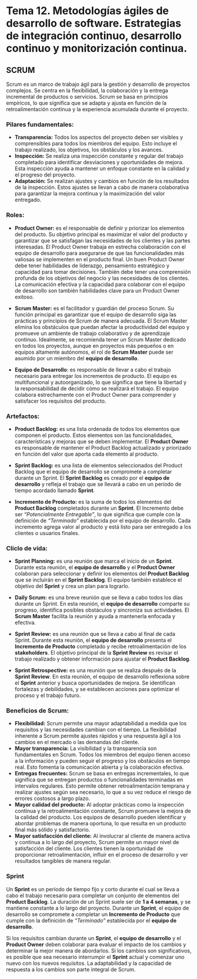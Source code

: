# Tema 12. Metodologías ágiles de desarrollo de software. Estrategias de integración continuo, desarrollo continuo y monitorización continua.

## SCRUM

Scrum es un marco de trabajo ágil para la gestión y desarrollo de proyectos complejos. Se centra en la flexibilidad, la colaboración y la entrega incremental de productos o servicios. Scrum se basa en principios empíricos, lo que significa que se adapta y ajusta en función de la retroalimentación continua y la experiencia acumulada durante el proyecto.

### Pilares fundamentales:
- **Transparencia:** Todos los aspectos del proyecto deben ser visibles y comprensibles para todos los miembros del equipo. Esto incluye el trabajo realizado, los objetivos, los obstáculos y los avances.
- **Inspección:** Se realiza una inspección constante y regular del trabajo completado para identificar desviaciones y oportunidades de mejora. Esta inspección ayuda a mantener un enfoque constante en la calidad y el progreso del proyecto.
- **Adaptación:** Se realizan ajustes y cambios en función de los resultados de la inspección. Estos ajustes se llevan a cabo de manera colaborativa para garantizar la mejora continua y la maximización del valor entregado.

### Roles:
- **Product Owner:** es el responsable de definir y priorizar los elementos del producto. Su objetivo principal es maximizar el valor del producto y garantizar que se satisfagan las necesidades de los clientes y las partes interesadas. El Product Owner trabaja en estrecha colaboración con el equipo de desarrollo para asegurarse de que las funcionalidades más valiosas se implementen en el producto final. Un buen Product Owner debe tener habilidades de liderazgo, pensamiento estratégico y capacidad para tomar decisiones. También debe tener una comprensión profunda de los objetivos del negocio y las necesidades de los clientes. La comunicación efectiva y la capacidad para colaborar con el equipo de desarrollo son también habilidades clave para un Product Owner exitoso.

- **Scrum Master:** es el facilitador y guardián del proceso Scrum. Su función principal es garantizar que el equipo de desarrollo siga las prácticas y principios de Scrum de manera adecuada. El Scrum Master elimina los obstáculos que puedan afectar la productividad del equipo y promueve un ambiente de trabajo colaborativo y de aprendizaje continuo. Idealmente, se recomienda tener un Scrum Master dedicado en todos los proyectos, aunque en proyectos más pequeños o en equipos altamente autónomos, el rol de **Scrum Master** puede ser asumido por un miembro del **equipo de desarrollo**.

- **Equipo de Desarrollo**: es responsable de llevar a cabo el trabajo necesario para entregar los incrementos de producto. El equipo es multifuncional y autoorganizado, lo que significa que tiene la libertad y la responsabilidad de decidir cómo se realizará el trabajo. El equipo colabora estrechamente con el Product Owner para comprender y satisfacer los requisitos del producto.

### Artefactos:
- **Product Backlog:** es una lista ordenada de todos los elementos que componen el producto. Estos elementos son las funcionalidades, características y mejoras que se deben implementar. El **Product Owner** es responsable de mantener el Product Backlog actualizado y priorizado en función del valor que aporta cada elemento al producto.

- **Sprint Backlog:** es una lista de elementos seleccionados del Product Backlog que el equipo de desarrollo se compromete a completar durante un Sprint. El **Sprint Backlog** es creado por el **equipo de desarrollo** y refleja el trabajo que se llevará a cabo en un período de tiempo acordado llamado **Sprint**.

- **Incremento de Producto:**  es la suma de todos los elementos del **Product Backlog** completados durante un **Sprint**. El Incremento debe ser *“Potencialmente Entregable”*, lo que significa que cumple con la definición de *“Terminado”* establecida por el equipo de desarrollo. Cada incremento agrega valor al producto y está listo para ser entregado a los clientes o usuarios finales.

### Cliclo de vida:
- **Sprint Planning:** es una reunión que marca el inicio de un **Sprint**. Durante esta reunión, el **equipo de desarrollo** y el **Product Owner** colaboran para seleccionar y definir los elementos del **Product Backlog** que se incluirán en el **Sprint Backlog**. El equipo también establece el objetivo del **Sprint** y crea un plan para lograrlo.

- **Daily Scrum:** es una breve reunión que se lleva a cabo todos los días durante un Sprint. En esta reunión, el **equipo de desarrollo** comparte su progreso, identifica posibles obstáculos y sincroniza sus actividades. El **Scrum Master** facilita la reunión y ayuda a mantenerla enfocada y efectiva.

- **Sprint Review:** es una reunión que se lleva a cabo al final de cada Sprint. Durante esta reunión, el **equipo de desarrollo** presenta el **Incremento de Producto** completado y recibe retroalimentación de los **stakeholders**. El objetivo principal de la **Sprint Review** es revisar el trabajo realizado y obtener información para ajustar el **Product Backlog**.

- **Sprint Retrospective:** es una reunión que se realiza después de la **Sprint Review**. En esta reunión, el equipo de desarrollo reflexiona sobre el **Sprint** anterior y busca oportunidades de mejora. Se identifican fortalezas y debilidades, y se establecen acciones para optimizar el proceso y el trabajo futuro.

### Beneficios de Scrum:

- **Flexibilidad:**  Scrum permite una mayor adaptabilidad a medida que los requisitos y las necesidades cambian con el tiempo. La flexibilidad inherente a Scrum permite ajustes rápidos y una respuesta ágil a los cambios en el mercado o las demandas del cliente.
- **Mayor transparencia:** La visibilidad y la transparencia son fundamentales en Scrum. Todos los miembros del equipo tienen acceso a la información y pueden seguir el progreso y los obstáculos en tiempo real. Esto fomenta la comunicación abierta y la colaboración efectiva.
- **Entregas frecuentes:** Scrum se basa en entregas incrementales, lo que significa que se entregan productos o funcionalidades terminadas en intervalos regulares. Esto permite obtener retroalimentación temprana y realizar ajustes según sea necesario, lo que a su vez reduce el riesgo de errores costosos a largo plazo.
- **Mayor calidad del producto:** Al adoptar prácticas como la inspección continua y la retroalimentación constante, Scrum promueve la mejora de la calidad del producto. Los equipos de desarrollo pueden identificar y abordar problemas de manera oportuna, lo que resulta en un producto final más sólido y satisfactorio.
- **Mayor satisfacción del cliente:** Al involucrar al cliente de manera activa y continua a lo largo del proyecto, Scrum permite un mayor nivel de satisfacción del cliente. Los clientes tienen la oportunidad de proporcionar retroalimentación, influir en el proceso de desarrollo y ver resultados tangibles de manera regular.


### Sprint

Un **Sprint** es un período de tiempo fijo y corto durante el cual se lleva a cabo el trabajo necesario para completar un conjunto de elementos del **Product Backlog**. La duración de un Sprint suele ser de **1 a 4 semanas**, y se mantiene constante a lo largo del proyecto. Durante un **Sprint**, el equipo de desarrollo se compromete a completar un **Incremento de Producto** que cumple con la definición de *“Terminado”* establecida por el **equipo de desarrollo**.

Si los requisitos cambian durante un **Sprint**, el **equipo de desarrollo** y el **Product Owner** deben colaborar para evaluar el impacto de los cambios y determinar la mejor manera de abordarlos. Si los cambios son significativos, es posible que sea necesario interrumpir el **Sprint** actual y comenzar uno nuevo con los nuevos requisitos. La adaptabilidad y la capacidad de respuesta a los cambios son parte integral de Scrum.







